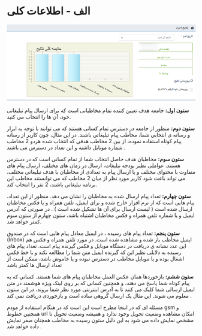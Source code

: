 # الف - اطلاعات کلی

![](24.png)

**ستون اول:** جامعه هدف تعیین کننده تمام مخاطبانی است که برای ارسال پیام تبلیغاتی خود، آن ها را انتخاب می کنید.

**ستون دوم:** منظور از جامعه در دسترس تمام کسانی هستند که می توانند با توجه به ابزار و رسانه ی انتخابی شما، مخاطب پیام تبلیغاتی باشند. در این مثال، چون کاربر از رسانه پیام کوتاه استفاده نموده، از بین 2 مخاطب هدفی که انتخاب شده هردو  2 مخاطب  شماره موبایل داشته  و این تعداد در دسترس می باشند .

**ستون سوم:** مخاطبان هدف حاصل انتخاب شما از تمام کسانی است که در دسترس هستند. عواملی نظیر بودجه تبلیغات، ارسال در زمان های مختلف، ارسال پیام های متفاوت با محتوای مختلف و یا ارسال پیام به تعدادی از مخاطبان با هدف تبلیغاتی مختلف، می تواند باعث شود کاربر مورد نظر از میان 2 مخاطب که می توانستند مخاطب این برنامه تبلیغاتی باشند، 2 نفر را انتخاب کند.

**ستون چهارم:** تعداد پیام ارسال شده به مخاطبان را نشان می دهد. منظور از این تعداد، پیام هایی است که از نرم افزار خارج شده و برای ایمیل، تلفن همراه و یا فکس مخاطبان ارسال شده است ( لیست ارسال برای آن ها تشکیل شده است ) . در صورتی که آدرس ایمیل و یا شماره تلفن همراه و فکس مخاطبان اشتباه باشد، ستون چهارم از ستون سوم کمتر خواهد شد.

**ستون پنجم:** تعداد پیام های رسیده ، در ایمیل معادل پیام هایی است که در صندوق (Inbox) ایمیل مخاطب باز شده و مشاهده شده است. در مورد تلفن همراه و فکس هم این عدد نشانه ی دریافت در دستگاه موبایل و فکس گیرنده پیام است. تعداد پیام های رسیده به دلایلی نظیر این که گیرنده ایمیل متن شما را مطالعه نکند و یا خط فکس اشغال بوده و یا موبایل مخاطب در دسترس نبوده و یا خاموش باشد، ممکن است از تعداد ارسال ها کمتر باشد

**ستون ششم:** بازخوردها همان عکس العمل مخاطبان پیام های شما هستند. کسانی که به پیام کوتاه شما پاسخ می دهند، و همچنین کسانی که بر روی لینک ویژه هوشمند در متن ایمیل ارسالی شما کلیک می کنند تا به آدرس اینترنتی مورد نظر شما بروند، در این ستون معلوم می شوند. این مثال یک ارسال گروهی ساده است و بازخوردی دریافت نمی کند .

مسئله ای که در اینجا مطرح است این است که در هنگام استفاده از مودم gsm  و همچنین خطوط url  امکان مشاهده وضعیت تحویل وجود ندارد و همیشه وضعیت تحویل نا مشخص نمایش داده می شود به این دلیل ستون رسیده به مخاطب همچنان صفر نمایش داده خواهد شد .
